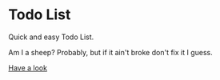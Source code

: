 # Todo List
Quick and easy Todo List.

Am I a sheep? Probably, but if it ain't broke don't fix it I guess.

[Have a look](https://eddychai.github.io/todolist/ "Todo list")
